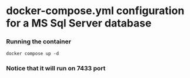 # docker-compose.yml configuration for a MS Sql Server database

### Running the container
```
docker compose up -d
```

### Notice that it will run on 7433 port
